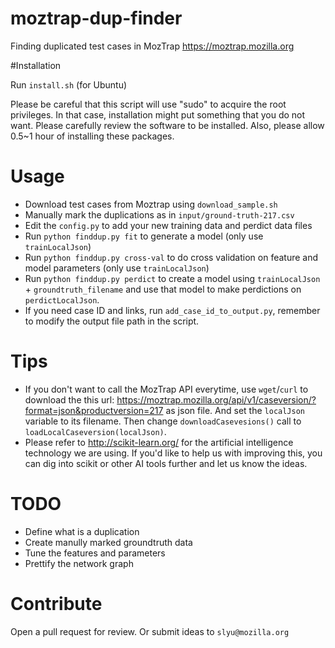 # moztrap-dup-finder
Finding duplicated test cases in MozTrap https://moztrap.mozilla.org

#Installation 

Run `install.sh` (for Ubuntu)

Please be careful that this script will use "sudo" to acquire the root privileges. In that case, installation might put something that you do not want. Please carefully review the software to be installed. Also, please allow 0.5~1 hour of installing these packages.

# Usage

* Download test cases from Moztrap using `download_sample.sh`
* Manually mark the duplications as in `input/ground-truth-217.csv`
* Edit the `config.py` to add your new training data and perdict data files
* Run `python finddup.py fit` to generate a model (only use `trainLocalJson`)
* Run `python finddup.py cross-val` to do cross validation on feature and model parameters (only use `trainLocalJson`)
* Run `python finddup.py perdict` to create a model using `trainLocalJson` + `groundtruth_filename` and use that model to make perdictions on `perdictLocalJson`.
* If you need case ID and links, run `add_case_id_to_output.py`, remember to modify the output file path in the script.

# Tips

* If you don't want to call the MozTrap API everytime, use `wget`/`curl` to download the this url: https://moztrap.mozilla.org/api/v1/caseversion/?format=json&productversion=217 as json file. And set the `localJson` variable to its filename. Then change `downloadCasevesions()` call to `loadLocalCaseversion(localJson)`.
* Please refer to http://scikit-learn.org/ for the artificial intelligence technology we are using. If you'd like to help us with improving this, you can dig into scikit or other AI tools further and let us know the ideas.


# TODO
* Define what is a duplication
* Create manully marked groundtruth data
* Tune the features and parameters
* Prettify the network graph

# Contribute
Open a pull request for review. Or submit ideas to `slyu@mozilla.org`
